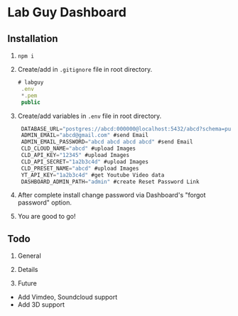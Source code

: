 # Lab Guy Dashboard

## Installation

1. `npm i`
2. Create/add in `.gitignore` file in root directory.
   ```js
   # labguy
    .env
    *.pem
    public
   ```
3. Create/add variables in `.env` file in root directory.
   ```js
    DATABASE_URL="postgres://abcd:000000@localhost:5432/abcd?schema=public" #connect to db
    ADMIN_EMAIL="abcd@gmail.com" #send Email
    ADMIN_EMAIL_PASSWORD="abcd abcd abcd abcd" #send Email
    CLD_CLOUD_NAME="abcd" #upload Images
    CLD_API_KEY="12345" #upload Images
    CLD_API_SECRET="1a2b3c4d" #upload Images
    CLD_PRESET_NAME="abcd" #upload Images
    YT_API_KEY="1a2b3c4d" #get Youtube Video data
    DASHBOARD_ADMIN_PATH="admin" #create Reset Password Link
   ```
4. After complete install change password via Dashboard's "forgot password" option.

5. You are good to go!

## Todo

1. General

2. Details

3. Future

- Add Vimdeo, Soundcloud support
- Add 3D support
